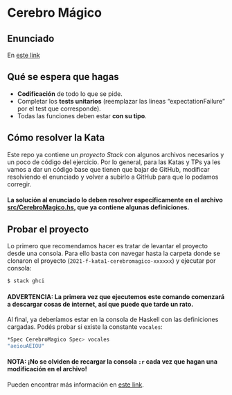 # Cerebro Mágico

## Enunciado
En [este link](https://docs.google.com/document/d/e/2PACX-1vS19KAgcU_76Nf9ycKs-XideVTNb2AjrHXJChApSLD2aarTl5xgzGVIJUKm_7sZ4Mw9H2yg0koeZCCU/pub)

## Qué se espera que hagas
* **Codificación** de todo lo que se pide.
* Completar los **tests unitarios** (reemplazar las lineas “expectationFailure” por el test que corresponde).
* Todas las funciones deben estar **con su tipo**.

## Cómo resolver la Kata
Este repo ya contiene un _proyecto Stack_ con algunos archivos necesarios y un poco de código del ejercicio. Por lo general, para las Katas y TPs ya les vamos a dar un código base que tienen que bajar de GitHub, modificar resolviendo el enunciado y volver a subirlo a GitHub para que lo podamos corregir.

#### La solución al enunciado lo deben resolver específicamente en el archivo [src/CerebroMagico.hs](src/CerebroMagico.hs), que ya contiene algunas definiciones.

## Probar el proyecto
Lo primero que recomendamos hacer es tratar de levantar el proyecto desde una consola. Para ello basta con navegar hasta la carpeta donde se clonaron el proyecto (`2021-f-kata1-cerebromagico-xxxxxx`) y ejecutar por consola:

```bash
$ stack ghci
```

#### ADVERTENCIA: La primera vez que ejecutemos este comando comenzará a descargar cosas de internet, así que puede que tarde un rato.

Al final, ya deberíamos estar en la consola de Haskell con las definiciones cargadas. Podés probar si existe la constante `vocales`:

```bash
*Spec CerebroMagico Spec> vocales
"aeiouAEIOU"
```

#### NOTA: ¡No se olviden de recargar la consola `:r` cada vez que hagan una modificación en el archivo!

Pueden encontrar más información en [este link](https://github.com/pdep-utn/enunciados-miercoles-noche/blob/master/pages/haskell/trabajo.md).
